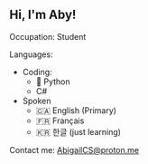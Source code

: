 ## Hi, I'm Aby!
Occupation: Student

Languages:
  - Coding:
    - 🐍 Python
    - C#
  - Spoken
    - 🇨🇦 English (Primary)
    - 🇫🇷 Français
    - 🇰🇷 한글 (just learning)

Contact me: AbigailCS@proton.me
